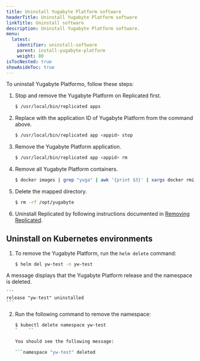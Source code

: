 ```yaml
---
title: Uninstall Yugabyte Platform software
headerTitle: Uninstall Yugabyte Platform software
linkTitle: Uninstall software
description: Uninstall Yugabyte Platform software.
menu:
  latest:
    identifier: uninstall-software
    parent: install-yugabyte-platform
    weight: 80
isTocNested: true
showAsideToc: true
---
```


To uninstall Yugabyte Platformo, follow these steps:

1. Stop and remove the Yugabyte Platform on Replicated first.

    ```sh
    $ /usr/local/bin/replicated apps
    ```

2. Replace <appid> with the application ID of Yugabyte Platform from the command above.

    ```sh
    $ /usr/local/bin/replicated app <appid> stop
    ```

3. Remove the Yugabyte Platform application.

    ```sh
    $ /usr/local/bin/replicated app <appid> rm
    ```

4. Remove all Yugabyte Platform containers.

    ```sh
    $ docker images | grep "yuga" | awk '{print $3}' | xargs docker rmi -f
    ```

5. Delete the mapped directory.

    ```sh
    $ rm -rf /opt/yugabyte
    ```

6. Uninstall Replicated by following instructions documented in [Removing Replicated](https://help.replicated.com/docs/native/customer-installations/installing-via-script/#removing-replicated).

## Uninstall on Kubernetes environments

1. To remove the Yugabyte Platform, run the `helm delete` command:

    ```sh
    $ helm del yw-test -n yw-test
    ```

A message displays that the Yugabyte Platform release and the namespace is deleted.

    ```
    release "yw-test" uninstalled
    ```

2. Run the following command to remove the namespace:

    ```sh
    $ kubectl delete namespace yw-test
    `    ``

    You should see the following message:

    ```namespace "yw-test" deleted
    ```
